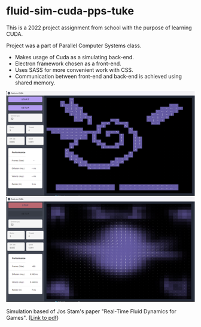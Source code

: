 # fluid-sim-cuda-pps-tuke

This is a 2022 project assignment from school with the purpose of learning CUDA.

Project was a part of Parallel Computer Systems class.

- Makes usage of Cuda as a simulating back-end.
- Electron framework chosen as a front-end.
- Uses SASS for more convenient work with CSS.
- Communication between front-end and back-end is achieved using shared memory.

![Example 1](images/example1.png)
![Example 2](images/example2.png)

Simulation based of Jos Stam's paper "Real-Time Fluid Dynamics for Games". ([Link to pdf](http://graphics.cs.cmu.edu/nsp/course/15-464/Fall09/papers/StamFluidforGames.pdf))
